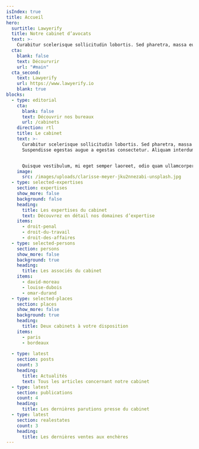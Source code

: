 ```yaml
---
isIndex: true
title: Accueil
hero:
  surtitle: Lawyerify
  title: Notre cabinet d’avocats
  text: >-
    Curabitur scelerisque sollicitudin lobortis. Sed pharetra, massa eu. Suspendisse egestas augue a egestas consectetur. Aliquam interdum hendrerit porta.
  cta:
    blank: false
    text: Décourvrir
    url: "#main"
  cta_second:
    text: Lawyerify
    url: https://www.lawyerify.io
    blank: true
blocks:
  - type: editorial
    cta:
      blank: false
      text: Découvrir nos bureaux
      url: /cabinets
    direction: rtl
    title: Le cabinet
    text: >-
      Curabitur scelerisque sollicitudin lobortis. Sed pharetra, massa eu.
      Suspendisse egestas augue a egestas consectetur. Aliquam interdum hendrerit porta.


      Quisque vestibulum, mi eget semper laoreet, odio quam ullamcorper turpis, auctor fermentum magna leo eget nisi. Fusce id imperdiet nunc. Mauris tincidunt velit sed rhoncus tincidunt.
    image:
      src: /images/uploads/clarisse-meyer-jku2nnezabi-unsplash.jpg
  - type: selected-expertises
    section: expertises
    show_more: false
    background: false
    heading:
      title: Les expertises du cabinet
      text: Découvrez en détail nos domaines d’expertise
    items:
      - droit-penal
      - droit-du-travail
      - droit-des-affaires
  - type: selected-persons
    section: persons
    show_more: false
    background: true
    heading:
      title: Les associés du cabinet
    items:
      - david-moreau
      - louise-dubois
      - omar-durand
  - type: selected-places
    section: places
    show_more: false
    background: true
    heading:
      title: Deux cabinets à votre disposition
    items:
      - paris
      - bordeaux
  
  - type: latest
    section: posts
    count: 3
    heading:
      title: Actualités
      text: Tous les articles concernant notre cabinet
  - type: latest
    section: publications
    count: 4
    heading:
      title: Les dernières parutions presse du cabinet
  - type: latest
    section: realestates
    count: 3
    heading:
      title: Les dernières ventes aux enchères
---
```

